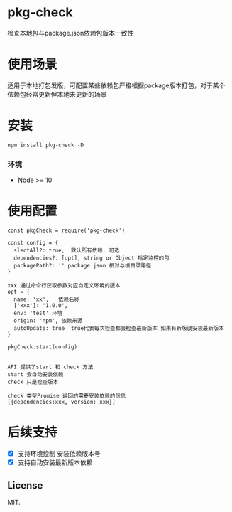 
# pkg-check
检查本地包与package.json依赖包版本一致性

# 使用场景
适用于本地打包发版，可配置某些依赖包严格根据package版本打包，对于某个依赖包经常更新但本地未更新的场景

# 安装
```
npm install pkg-check -D
```
### 环境
* Node >= 10


# 使用配置
```
const pkgCheck = require('pkg-check')

const config = {
  slectAll?: true,  默认所有依赖, 可选
  dependencies?: [opt], string or Object 指定监控的包
  packagePath?: '' package.json 相对与根目录路径
}

xxx 通过命令行获取参数对应自定义环境的版本
opt = {
  name: 'xx',   依赖名称
  ['xxx']: '1.0.0',
  env: 'test' 环境
  origin: 'npm', 依赖来源
  autoUpdate: true  true代表每次检查都会检查最新版本 如果有新版就安装最新版本
}

pkgCheck.start(config) 


API 提供了start 和 check 方法
start 会自动安装依赖
check 只是检查版本

check 类型Promise 返回的需要安装依赖的信息 
[{dependencies:xxx, version: xxx}]

```

# 后续支持

- [x] 支持环境控制 安装依赖版本号
- [x] 支持自动安装最新版本依赖

## License
MIT.









